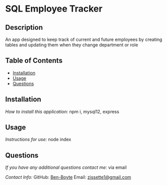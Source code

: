 # SQL Employee Tracker
## Description
An app designed to keep track of current and future employees by creating tables and  updating them when they change department or role

## Table of Contents
  * [Installation](#installation)
  * [Usage](#usage)
  * [Questions](#questions)

## Installation
    
  _How to install this application:_
  npm i, mysql12, express
      
## Usage
  _Instructions for use:_
  node index
      
## Questions

  _If you have any additional questions contact me:_
  via email

  _Contact Info:_
  GitHub: [Ben-Boyte](https://github.com/Ben-Boyte)
  Email: [zissette1@gmail.com](mailto:zissette1@gmail.com)
    